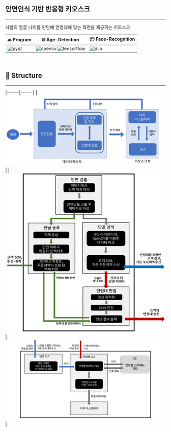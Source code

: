 ## 안면인식 기반 반응형 키오스크
<hr>
사람의 얼굴 나이를 판단해 연령대에 맞는 화면을 제공하는 키오스크

| :back: Program | :globe_with_meridians: Age-Detection | :package: Face-Recognition |
|------|---|---|
|![pyqt](https://img.shields.io/badge/PyQt-v5.15.4-blue) | ![opencv](https://img.shields.io/badge/openCV-v4.5.2.52-blueviolet) ![tensorflow](https://img.shields.io/badge/tensorflow-v2.2-blueviolet)| ![dlib](https://img.shields.io/badge/dlib-v19.19.0-orange)|

<br>

## :eyes: Structure
<hr>

|------|------|
| ![structure1](readme/시스템구성도.png) |
| ![structure2](readme/데이터처리부.png) | ![structure3](readme/키오스크부.png) |